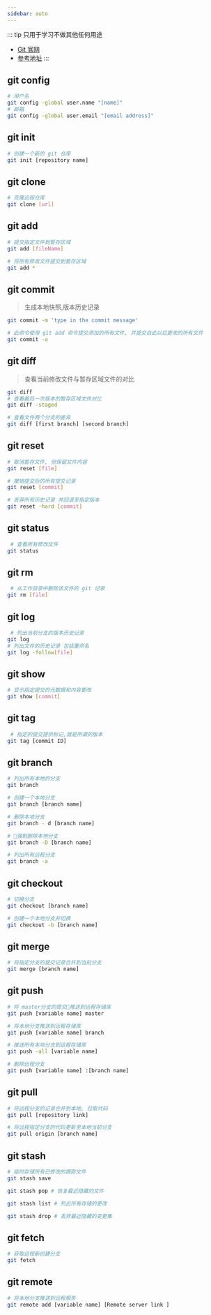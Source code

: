 ```yaml
---
sidebar: auto
---
```


::: tip
只用于学习不做其他任何用途

- [Git 官网]()
- [参考地址](https://dzone.com/articles/top-20-git-commands-with-examples)
  :::

## git config

```bash
# 用户名
git config -global user.name "[name]"
# 邮箱
git config -global user.email "[email address]"
```

## git init

```bash
# 创建一个新的 git 仓库
git init [repository name]
```

## git clone

```bash
# 克隆远程仓库
git clone [url]
```

## git add

```bash
# 提交指定文件到暂存区域
git add [fileName]

# 将所有修改文件提交到暂存区域
git add *
```

## git commit

> 生成本地快照,版本历史记录

```bash
git commit -m 'type in the commit message'

# 此命令使用 git add 命令提交添加的所有文件, 并提交自此以后更改的所有文件
git commit -a
```

## git diff

> 查看当前修改文件与暂存区域文件的对比

```bash
git diff
# 查看最后一次版本的暂存区域文件对比
git diff -staged

# 查看文件两个分支的差异
git diff [first branch] [second branch]
```

## git reset

```bash
# 取消暂存文件, 但保留文件内容
git reset [file]

# 撤销提交后的所有提交记录
git reset [commit]

# 丢弃所有历史记录 并回退至指定版本
git reset -hard [commit]
```

## git status

```bash
 # 查看所有修改文件
git status
```

## git rm

```bash
 # 从工作目录中删除该文件的 git 记录
git rm [file]
```

## git log

```bash
 # 列出当前分支的版本历史记录
git log
# 列出文件的历史记录 包括重命名
git log -follow[file]
```

## git show

```bash
# 显示指定提交的元数据和内容更改
git show [commit]
```

## git tag

```bash
 # 指定的提交提供标记,就是所谓的版本
git tag [commit ID]
```

## git branch

```bash
# 列出所有本地的分支
git branch

# 创建一个本地分支
git branch [branch name]

# 删除本地分支
git branch - d [branch name]

# 强制删除本地分支
git branch -D [branch name]

# 列出所有远程分支
git branch -a
```

## git checkout

```bash
# 切换分支
git checkout [branch name]

# 创建一个本地分支并切换
git checkout -b [branch name]
```

## git merge

```bash
# 将指定分支的提交记录合并到当前分支
git merge [branch name]
```

## git push

```bash
# 将 master分支的提交推送到远程存储库
git push [variable name] master

# 将本地分支推送到远程存储库
git push [variable name] branch

# 推送所有本地分支到远程存储库
git push -all [variable name]

# 删除远程分支
git push [variable name] :[branch name]
```

## git pull

```bash
# 将远程分支的记录合并到本地, 拉取代码
git pull [repository link]

# 将远程指定分支的代码更新至本地当前分支
git pull origin [branch name]
```

## git stash

```bash
# 临时存储所有已修改的跟踪文件
git stash save

git stash pop # 恢复最近隐藏的文件

git stash list # 列出所有存储的更改

git stash drop # 丢弃最近隐藏的变更集
```

## git fetch

```bash
# 获取远程新创建分支
git fetch
```

## git remote

```bash
# 将本地分支推送到远程服务
git remote add [variable name] [Remote server link ]
```

<i-back-top></i-back-top>

